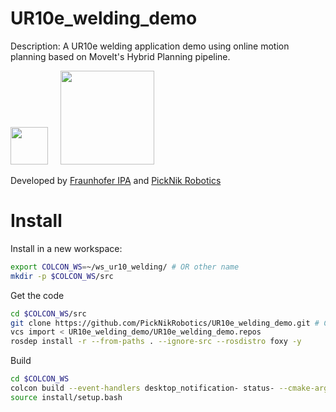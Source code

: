 # UR10e_welding_demo

Description: A UR10e welding application demo using online motion planning based on MoveIt's Hybrid Planning pipeline.

<img src="https://avatars.githubusercontent.com/u/155854?s=200&v=4" width="60"> &nbsp;&nbsp;&nbsp;&nbsp;<img src="https://picknik.ai/assets/images/logo.jpg" width="150">

Developed by [Fraunhofer IPA](https://www.ipa.fraunhofer.de/) and [PickNik Robotics](http://picknik.ai/)

# Install

Install in a new workspace:
```sh
export COLCON_WS=~/ws_ur10_welding/ # OR other name
mkdir -p $COLCON_WS/src
```

Get the code
```sh
cd $COLCON_WS/src
git clone https://github.com/PickNikRobotics/UR10e_welding_demo.git # Can get specific branch
vcs import < UR10e_welding_demo/UR10e_welding_demo.repos
rosdep install -r --from-paths . --ignore-src --rosdistro foxy -y
```

Build
```sh
cd $COLCON_WS
colcon build --event-handlers desktop_notification- status- --cmake-args -DCMAKE_BUILD_TYPE=Release
source install/setup.bash
```
